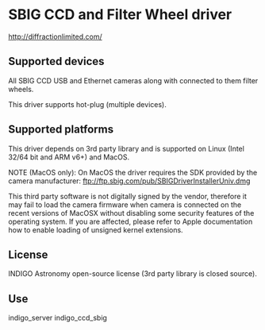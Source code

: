 # SBIG CCD and Filter Wheel driver

http://diffractionlimited.com/

## Supported devices

All SBIG CCD USB and Ethernet cameras along with connected to them filter wheels.

This driver supports hot-plug (multiple devices).

## Supported platforms

This driver depends on 3rd party library and is supported on Linux (Intel 32/64 bit and ARM v6+) and MacOS.

NOTE (MacOS only): On MacOS the driver requires the SDK provided by the camera manufacturer:
ftp://ftp.sbig.com/pub/SBIGDriverInstallerUniv.dmg

This third party software is not digitally signed by the vendor, therefore it may fail to load the camera
firmware when camera is connected on the recent versions of MacOSX without disabling some security features
of the operating system. If you are affected, please refer to Apple documentation how to enable loading of
unsigned kernel extensions.

## License

INDIGO Astronomy open-source license (3rd party library is closed source).

## Use

indigo_server indigo_ccd_sbig
